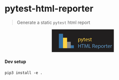 # pytest-html-reporter
> Generate a static `pytest` html report

<div align="center"><img src="./PHR.png" width="200"/></div>

#### Dev setup
```shell script
pip3 install -e .
```